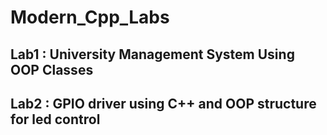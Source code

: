 # Modern_Cpp_Labs
## Lab1 : University Management System Using OOP Classes
## Lab2 : GPIO driver using C++ and OOP structure for led control
